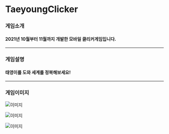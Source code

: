 # TaeyoungClicker
### 게임소개 
#### 2021년 10월부터 11월까지 개발한 모바일 클리커게임입니다.
----------
### 게임설명
#### 태영이를 도와 세계를 정복해보세요!
----------
### 게임이미지

![이미지](https://cdn.discordapp.com/attachments/1031870281893031999/1084353474977874010/image.png)

![이미지](https://cdn.discordapp.com/attachments/1031870281893031999/1084352749648490506/image.png)

![이미지](https://cdn.discordapp.com/attachments/1031870281893031999/1084352835518484552/image.png)



